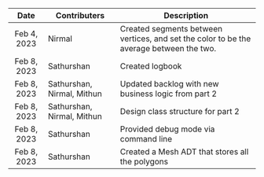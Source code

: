 | Date | Contributers | Description | 
|:--:|---------------|------|
|  Feb 4, 2023  |  Nirmal        |   Created segments between vertices, and set the color to be the average between the two.    |  
|  Feb 8, 2023  |  Sathurshan        |  Created logbook    |  
|  Feb 8, 2023  |  Sathurshan, Nirmal, Mithun        |  Updated backlog with new business logic from part 2    | 
|  Feb 8, 2023  |  Sathurshan, Nirmal, Mithun        |  Design class structure for part 2    | 
|  Feb 8, 2023  |  Sathurshan       |  Provided debug mode via command line   |   
|  Feb 8, 2023  |  Sathurshan       |  Created a Mesh ADT that stores all the polygons   |     